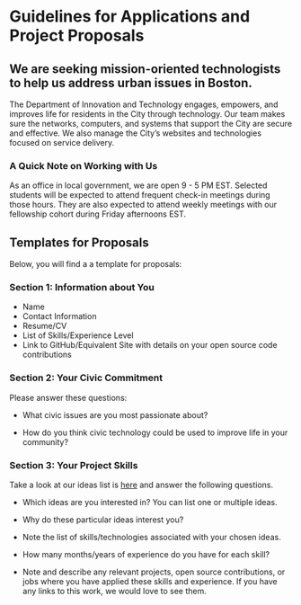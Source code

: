 # Guidelines for Applications and Project Proposals

## We are seeking mission-oriented technologists to help us address urban issues in Boston.

The Department of Innovation and Technology engages, empowers, and improves life for residents in the City through technology. Our team makes sure the networks, computers, and systems that support the City are secure and effective. We also manage the City’s websites and technologies focused on service delivery.

### A Quick Note on Working with Us

As an office in local government, we are open 9 - 5 PM EST. Selected students will be expected to attend frequent check-in meetings during those hours. They are also expected to attend weekly meetings with our fellowship cohort during Friday afternoons EST.

## Templates for Proposals

Below, you will find a a template for proposals:

### Section 1: Information about You
	
  - Name
  - Contact Information
  - Resume/CV
  - List of Skills/Experience Level
  - Link to GitHub/Equivalent Site with details on your open source code contributions

### Section 2: Your Civic Commitment

Please answer these questions:

  - What civic issues are you most passionate about?
  
  - How do you think civic technology could be used to improve life in your community?

### Section 3: Your Project Skills

Take a look at our ideas list is [here](https://cityofboston.github.io/summerofcode/) and answer the following questions.
	
  - Which ideas are you interested in? You can list one or multiple ideas.
  
  - Why do these particular ideas interest you?
	
  - Note the list of skills/technologies associated with your chosen ideas.
	
  - How many months/years of experience do you have for each skill?
	
  - Note and describe any relevant projects, open source contributions, or jobs where you have applied these skills and experience. If you have any links to this work, we would love to see them.
